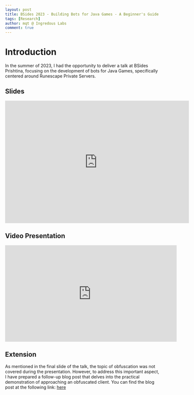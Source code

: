 ```yaml
---
layout: post
title: BSides 2023 - Building Bots for Java Games - A Beginner's Guide
tags: [Research]
author: mqt @ Ingredous Labs
comment: true
---
```


# Introduction

In the summer of 2023, I had the opportunity to deliver a talk at BSides Prishtina, focusing on the development of bots for Java Games, specifically centered around Runescape Private Servers.

## Slides

<iframe src="https://docs.google.com/presentation/d/1fw1XW90MXjwSQJWQ-KGdpe4bJVWo0ooA-LmAWE72XiQ/embed" frameborder="0" width="600" height="400" allowfullscreen="true" mozallowfullscreen="true" webkitallowfullscreen="true"></iframe>

## Video Presentation

<iframe width="560" height="315" src="https://www.youtube.com/embed/K3oargR2eL4" frameborder="0" allow="accelerometer; autoplay; clipboard-write; encrypted-media; gyroscope; picture-in-picture" allowfullscreen></iframe>

## Extension

As mentioned in the final slide of the talk, the topic of obfuscation was not covered during the presentation. However, to address this important aspect, I have prepared a follow-up blog post that delves into the practical demonstration of approaching an obfuscated client. You can find the blog post at the following link: [here](linkme)